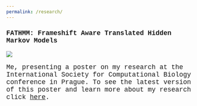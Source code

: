 ```yaml
---
permalink: /research/
---
```

<html lang="en-US">
<head>
<title>Genevieve Krause's CV</title>
<style>
h3{ font-family: Courier New; font-size: 125%}
p{  font-family: Courier New; font-size: 125%}
</style>
</head>
<body>

<h3>FATHMM: Frameshift Aware Translated Hidden Markov Models</h3>

<img src="http://genevievekrause.github.io/assets/images/genevieve_poster.jpg" >  

<p> Me, presenting a poster on my research at the International Society for Computational Biology conference in Prague.  To see the latest version of this poster and learn more about my research click <a href="http://GenevieveKrause.github.io/assets/images/GenevieveKrause.pdf">here</a>.</p>

</body>
</html>
